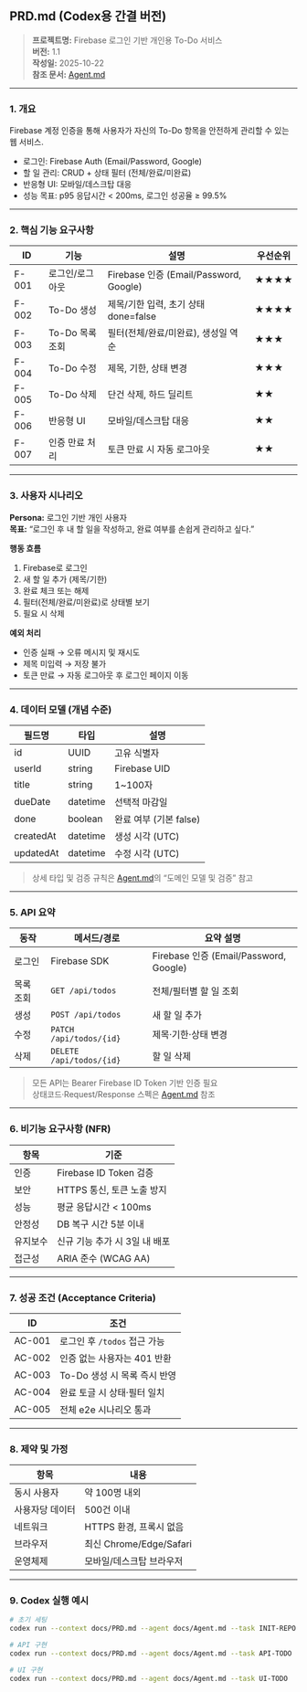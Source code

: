 ## PRD.md (Codex용 간결 버전)

> **프로젝트명:** Firebase 로그인 기반 개인용 To-Do 서비스  
> **버전:** 1.1  
> **작성일:** 2025-10-22  
> **참조 문서:** [Agent.md](./Agent.md)

---

### 1. 개요

Firebase 계정 인증을 통해 사용자가 자신의 To-Do 항목을 안전하게 관리할 수 있는 웹 서비스.

- 로그인: Firebase Auth (Email/Password, Google)
- 할 일 관리: CRUD + 상태 필터 (전체/완료/미완료)
- 반응형 UI: 모바일/데스크탑 대응
- 성능 목표: p95 응답시간 < 200ms, 로그인 성공율 ≥ 99.5%

---

### 2. 핵심 기능 요구사항

| ID    | 기능            | 설명                                   | 우선순위 |
| ----- | --------------- | -------------------------------------- | -------- |
| F-001 | 로그인/로그아웃 | Firebase 인증 (Email/Password, Google) | ★★★★     |
| F-002 | To-Do 생성      | 제목/기한 입력, 초기 상태 done=false   | ★★★★     |
| F-003 | To-Do 목록 조회 | 필터(전체/완료/미완료), 생성일 역순    | ★★★      |
| F-004 | To-Do 수정      | 제목, 기한, 상태 변경                  | ★★★      |
| F-005 | To-Do 삭제      | 단건 삭제, 하드 딜리트                 | ★★       |
| F-006 | 반응형 UI       | 모바일/데스크탑 대응                   | ★★       |
| F-007 | 인증 만료 처리  | 토큰 만료 시 자동 로그아웃             | ★★       |

---

### 3. 사용자 시나리오

**Persona:** 로그인 기반 개인 사용자  
**목표:** “로그인 후 내 할 일을 작성하고, 완료 여부를 손쉽게 관리하고 싶다.”

**행동 흐름**

1. Firebase로 로그인
2. 새 할 일 추가 (제목/기한)
3. 완료 체크 또는 해제
4. 필터(전체/완료/미완료)로 상태별 보기
5. 필요 시 삭제

**예외 처리**

- 인증 실패 → 오류 메시지 및 재시도
- 제목 미입력 → 저장 불가
- 토큰 만료 → 자동 로그아웃 후 로그인 페이지 이동

---

### 4. 데이터 모델 (개념 수준)

| 필드명    | 타입     | 설명                   |
| --------- | -------- | ---------------------- |
| id        | UUID     | 고유 식별자            |
| userId    | string   | Firebase UID           |
| title     | string   | 1~100자                |
| dueDate   | datetime | 선택적 마감일          |
| done      | boolean  | 완료 여부 (기본 false) |
| createdAt | datetime | 생성 시각 (UTC)        |
| updatedAt | datetime | 수정 시각 (UTC)        |

> 상세 타입 및 검증 규칙은 [Agent.md](./Agent.md)의 “도메인 모델 및 검증” 참고

---

### 5. API 요약

| 동작      | 메서드/경로              | 요약 설명                              |
| --------- | ------------------------ | -------------------------------------- |
| 로그인    | Firebase SDK             | Firebase 인증 (Email/Password, Google) |
| 목록 조회 | `GET /api/todos`         | 전체/필터별 할 일 조회                 |
| 생성      | `POST /api/todos`        | 새 할 일 추가                          |
| 수정      | `PATCH /api/todos/{id}`  | 제목·기한·상태 변경                    |
| 삭제      | `DELETE /api/todos/{id}` | 할 일 삭제                             |

> 모든 API는 Bearer Firebase ID Token 기반 인증 필요  
> 상태코드·Request/Response 스펙은 [Agent.md](./Agent.md) 참조

---

### 6. 비기능 요구사항 (NFR)

| 항목     | 기준                          |
| -------- | ----------------------------- |
| 인증     | Firebase ID Token 검증        |
| 보안     | HTTPS 통신, 토큰 노출 방지    |
| 성능     | 평균 응답시간 < 100ms         |
| 안정성   | DB 복구 시간 5분 이내         |
| 유지보수 | 신규 기능 추가 시 3일 내 배포 |
| 접근성   | ARIA 준수 (WCAG AA)           |

---

### 7. 성공 조건 (Acceptance Criteria)

| ID     | 조건                         |
| ------ | ---------------------------- |
| AC-001 | 로그인 후 `/todos` 접근 가능 |
| AC-002 | 인증 없는 사용자는 401 반환  |
| AC-003 | To-Do 생성 시 목록 즉시 반영 |
| AC-004 | 완료 토글 시 상태·필터 일치  |
| AC-005 | 전체 e2e 시나리오 통과       |

---

### 8. 제약 및 가정

| 항목            | 내용                     |
| --------------- | ------------------------ |
| 동시 사용자     | 약 100명 내외            |
| 사용자당 데이터 | 500건 이내               |
| 네트워크        | HTTPS 환경, 프록시 없음  |
| 브라우저        | 최신 Chrome/Edge/Safari  |
| 운영체제        | 모바일/데스크탑 브라우저 |

---

### 9. Codex 실행 예시

```bash
# 초기 세팅
codex run --context docs/PRD.md --agent docs/Agent.md --task INIT-REPO

# API 구현
codex run --context docs/PRD.md --agent docs/Agent.md --task API-TODO

# UI 구현
codex run --context docs/PRD.md --agent docs/Agent.md --task UI-TODO
```
